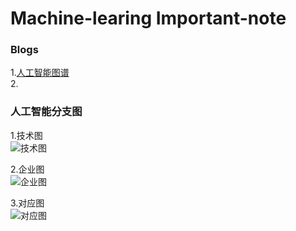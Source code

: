 # Machine-learing Important-note 
### Blogs
1.[人工智能图谱](http://geek.csdn.net/news/detail/210487)  
2.[]()  

### 人工智能分支图  
1.技术图  
![技术图](https://github.com/laofa/Machine-learing/blob/master/%E6%8A%80%E6%9C%AF%E5%9B%BE%E8%B0%B1.png)  

2.企业图  
![企业图](https://github.com/laofa/Machine-learing/blob/master/%E6%8A%80%E6%9C%AF%E5%9B%BE%E8%B0%B1.png)  

3.对应图  
![对应图](https://github.com/laofa/Machine-learing/blob/master/%E6%8A%80%E6%9C%AF%E4%BC%81%E4%B8%9A%E5%AF%B9%E5%BA%94%E5%9B%BE.png)  

